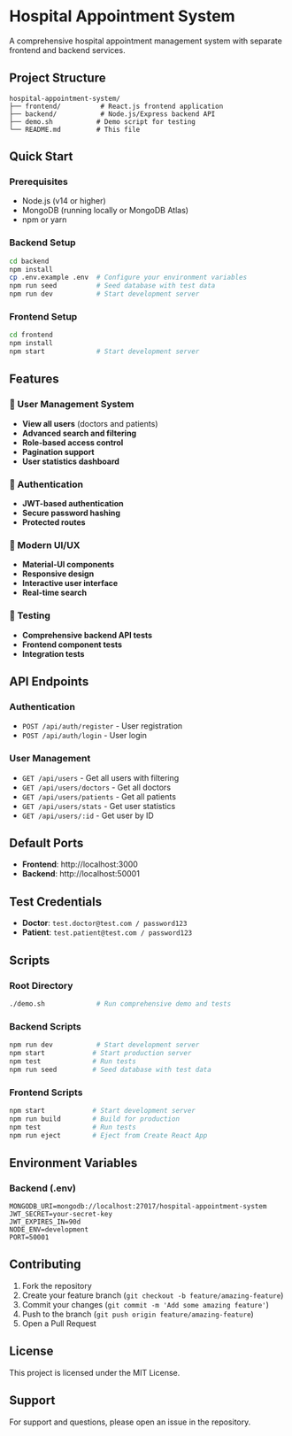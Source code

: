 # Hospital Appointment System

A comprehensive hospital appointment management system with separate frontend and backend services.

## Project Structure

```
hospital-appointment-system/
├── frontend/          # React.js frontend application
├── backend/           # Node.js/Express backend API
├── demo.sh           # Demo script for testing
└── README.md         # This file
```

## Quick Start

### Prerequisites
- Node.js (v14 or higher)
- MongoDB (running locally or MongoDB Atlas)
- npm or yarn

### Backend Setup
```bash
cd backend
npm install
cp .env.example .env  # Configure your environment variables
npm run seed          # Seed database with test data
npm run dev           # Start development server
```

### Frontend Setup
```bash
cd frontend
npm install
npm start             # Start development server
```

## Features

### 🏥 User Management System
- **View all users** (doctors and patients)
- **Advanced search and filtering**
- **Role-based access control**
- **Pagination support**
- **User statistics dashboard**

### 🔐 Authentication
- **JWT-based authentication**
- **Secure password hashing**
- **Protected routes**

### 🎨 Modern UI/UX
- **Material-UI components**
- **Responsive design**
- **Interactive user interface**
- **Real-time search**

### 🧪 Testing
- **Comprehensive backend API tests**
- **Frontend component tests**
- **Integration tests**

## API Endpoints

### Authentication
- `POST /api/auth/register` - User registration
- `POST /api/auth/login` - User login

### User Management
- `GET /api/users` - Get all users with filtering
- `GET /api/users/doctors` - Get all doctors
- `GET /api/users/patients` - Get all patients
- `GET /api/users/stats` - Get user statistics
- `GET /api/users/:id` - Get user by ID

## Default Ports
- **Frontend**: http://localhost:3000
- **Backend**: http://localhost:50001

## Test Credentials
- **Doctor**: `test.doctor@test.com / password123`
- **Patient**: `test.patient@test.com / password123`

## Scripts

### Root Directory
```bash
./demo.sh             # Run comprehensive demo and tests
```

### Backend Scripts
```bash
npm run dev           # Start development server
npm start            # Start production server
npm test             # Run tests
npm run seed         # Seed database with test data
```

### Frontend Scripts
```bash
npm start            # Start development server
npm run build        # Build for production
npm test             # Run tests
npm run eject        # Eject from Create React App
```

## Environment Variables

### Backend (.env)
```
MONGODB_URI=mongodb://localhost:27017/hospital-appointment-system
JWT_SECRET=your-secret-key
JWT_EXPIRES_IN=90d
NODE_ENV=development
PORT=50001
```

## Contributing

1. Fork the repository
2. Create your feature branch (`git checkout -b feature/amazing-feature`)
3. Commit your changes (`git commit -m 'Add some amazing feature'`)
4. Push to the branch (`git push origin feature/amazing-feature`)
5. Open a Pull Request

## License

This project is licensed under the MIT License.

## Support

For support and questions, please open an issue in the repository.
